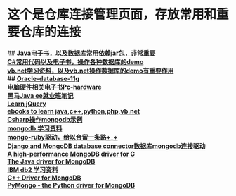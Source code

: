 # 这个是仓库连接管理页面，存放常用和重要仓库的连接
##<Strong>
 <a href="https://github.com/kennycaiguo/Kenny_javaebook-And-source-code">Java电子书，以及数据库常用依赖jar包，非常重要</a></br>
<a href="https://github.com/kennycaiguo/cSharp">C#常用代码以及电子书，操作各种数据库的demo</a></br>
<a href="https://github.com/kennycaiguo/vb.net">vb.net学习资料，以及vb.net操作数据库的demo有重要作用</a></br>
##<Strong>
<a href="https://github.com/kennycaiguo/Oracle-database-11g">Oracle-database-11g</a><br/>
<a href="https://github.com/kennycaiguo/Pc-hardware">电脑硬件相关电子书Pc-hardware</a><br/>
<a href="https://github.com/kennycaiguo/heima-Java-ee">黑马Java ee就业班笔记</a><br/>
<a href="https://github.com/kennycaiguo/learnjQuery">Learn jQuery</a><br/>
<a href="https://github.com/kennycaiguo/e-books">ebooks to learn java,c++,python,php,vb.net</a><br/>
<a href="https://github.com/kennycaiguo/Csharp-mongoDb">Csharp操作mongodb示例</a></br>
<a href="https://github.com/kennycaiguo/Learn-MongoDB">mongodb 学习资料</a></br>
<a href="https://github.com/kennycaiguo/mongo-ruby-driver">mongo-ruby驱动，给以合留一条路+_+</a></br>
<a href="https://github.com/kennycaiguo/djongo">Django and MongoDB database connector数据库mongodb连接驱动</a></br>
<a href="https://github.com/kennycaiguo/mongo-c-driver">A high-performance MongoDB driver for C</a></br>
<a href="https://github.com/kennycaiguo/mongo-java-driver">The Java driver for MongoDB</a></br>
<a href="https://github.com/kennycaiguo/ibm-db2-Database-">IBM db2 学习资料</a></br>
<a href="https://github.com/kennycaiguo/mongo-cxx-driver">C++ Driver for MongoDB</a></br>
<a href="https://github.com/kennycaiguo/mongo-python-driver">PyMongo - the Python driver for MongoDB</a></br>
<a href=" "></a></br>
<a href=" "></a></br>
<a href=" "></a></br>
<a href=" "></a></br>
<a href=" "></a></br>
<a href=" "></a></br>
<a href=" "></a></br>
<a href=" "></a></br>
<a href=" "></a></br>
<a href=" "></a></br>
<a href=" "></a></br>
<a href=" "></a></br>
<a href=" "></a></br>
<a href=" "></a></br>
<a href=" "></a></br>
<a href=" "></a></br>
<a href=" "></a></br>
<a href=" "></a></br>
<a href=" "></a></br>
<a href=" "></a></br>
<a href=" "></a></br>
<a href=" "></a></br>
<a href=" "></a></br>
<a href=" "></a></br>
<a href=" "></a></br>
<a href=" "></a></br>
<a href=" "></a></br>
<a href=" "></a></br>
<a href=" "></a></br>
<a href=" "></a></br>
<a href=" "></a></br> 

